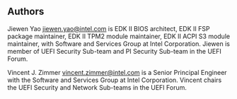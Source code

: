 <!--- @file

 Authers.md for A Tour Beyond BIOS - Memory Protection in UEFI BIOS
  Copyright (c) 2017, Intel Corporation. All rights reserved.<BR>
  Redistribution and use in source (original document form) and 'compiled'
  forms (converted to PDF, epub, HTML and other formats) with or without
  modification, are permitted provided that the following conditions are met:
  1) Redistributions of source code (original document form) must retain the
     above copyright notice, this list of conditions and the following
     disclaimer as the first lines of this file unmodified.
  2) Redistributions in compiled form (transformed to other DTDs, converted to
     PDF, epub, HTML and other formats) must reproduce the above copyright
     notice, this list of conditions and the following disclaimer in the
     documentation and/or other materials provided with the distribution.
  THIS DOCUMENTATION IS PROVIDED BY TIANOCORE PROJECT "AS IS" AND ANY EXPRESS OR
  IMPLIED WARRANTIES, INCLUDING, BUT NOT LIMITED TO, THE IMPLIED WARRANTIES OF
  MERCHANTABILITY AND FITNESS FOR A PARTICULAR PURPOSE ARE DISCLAIMED. IN NO
  EVENT SHALL TIANOCORE PROJECT  BE LIABLE FOR ANY DIRECT, INDIRECT, INCIDENTAL,
  SPECIAL, EXEMPLARY, OR CONSEQUENTIAL DAMAGES (INCLUDING, BUT NOT LIMITED TO,
  PROCUREMENT OF SUBSTITUTE GOODS OR SERVICES; LOSS OF USE, DATA, OR PROFITS;
  OR BUSINESS INTERRUPTION) HOWEVER CAUSED AND ON ANY THEORY OF LIABILITY,
  WHETHER IN CONTRACT, STRICT LIABILITY, OR TORT (INCLUDING NEGLIGENCE OR
  OTHERWISE) ARISING IN ANY WAY OUT OF THE USE OF THIS DOCUMENTATION, EVEN IF
  ADVISED OF THE POSSIBILITY OF SUCH DAMAGE.

-->
## Authors
Jiewen Yao  [jiewen.yao@intel.com](mailto:jiewen.yao@intel.com)  is EDK II BIOS architect, EDK II FSP package maintainer, EDK II TPM2 module maintainer, EDK II ACPI S3 module maintainer, with Software and Services Group at Intel Corporation. Jiewen is member of UEFI Security Sub-team and PI Security Sub-team in the UEFI Forum.

Vincent J. Zimmer  [vincent.zimmer@intel.com](mailto:vincent.zimmer@intel.com)  is a Senior Principal Engineer with the Software and Services Group at Intel Corporation.  Vincent chairs the UEFI Security and Network Sub-teams in the UEFI Forum.
